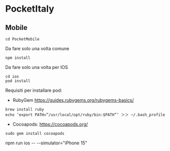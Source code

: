 # PocketItaly

## Mobile
```
cd PocketMobile
```
Da fare solo una volta comune
```
npm install
```

Da fare solo una volta per IOS
```
cd ios
pod install
```
Requisiti per installare pod:
- RubyGem
https://guides.rubygems.org/rubygems-basics/
```
brew install ruby
echo ‘export PATH=”/usr/local/opt/ruby/bin:$PATH”‘ ＞＞ ~/.bash_profile

```

- Cocoapods:
https://cocoapods.org/

```
sudo gem install cocoapods
```

npm run ios -- --simulator="iPhone 15"
